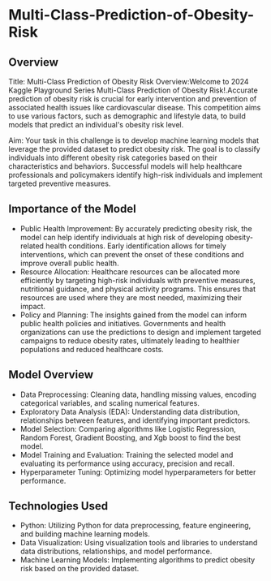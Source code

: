 # Multi-Class-Prediction-of-Obesity-Risk
## Overview

Title: Multi-Class Prediction of Obesity Risk
Overview:Welcome to 2024 Kaggle Playground Series Multi-Class Prediction of Obesity Risk!.Accurate prediction of obesity risk is crucial for early intervention and prevention of associated health issues like cardiovascular disease. This competition aims to use various factors, such as demographic and lifestyle data, to build models that predict an individual's obesity risk level.

Aim:
Your task in this challenge is to develop machine learning models that leverage the provided dataset to predict obesity risk. The goal is to classify individuals into different obesity risk categories based on their characteristics and behaviors. Successful models will help healthcare professionals and policymakers identify high-risk individuals and implement targeted preventive measures.
## Importance of the Model
* Public Health Improvement: By accurately predicting obesity risk, the model can help identify individuals at high risk of developing obesity-related health conditions. Early identification allows for timely interventions, which can prevent the onset of these conditions and improve overall public health.
* Resource Allocation: Healthcare resources can be allocated more efficiently by targeting high-risk individuals with preventive measures, nutritional guidance, and physical activity programs. This ensures that resources are used where they are most needed, maximizing their impact.
* Policy and Planning: The insights gained from the model can inform public health policies and initiatives. Governments and health organizations can use the predictions to design and implement targeted campaigns to reduce obesity rates, ultimately leading to healthier populations and reduced healthcare costs.

## Model Overview
* Data Preprocessing: Cleaning data, handling missing values, encoding categorical variables, and scaling numerical features.
* Exploratory Data Analysis (EDA): Understanding data distribution, relationships between features, and identifying important predictors.
* Model Selection: Comparing algorithms like Logistic Regression, Random Forest, Gradient Boosting, and Xgb boost to find the best model.
* Model Training and Evaluation: Training the selected model and evaluating its performance using accuracy, precision and recall.
* Hyperparameter Tuning: Optimizing model hyperparameters for better performance.
## Technologies Used
* Python: Utilizing Python for data preprocessing, feature engineering, and building machine learning models.
* Data Visualization: Using visualization tools and libraries to understand data distributions, relationships, and model performance.
* Machine Learning Models: Implementing algorithms to predict obesity risk based on the provided dataset.



